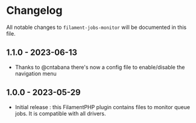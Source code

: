 # Changelog

All notable changes to `filament-jobs-monitor` will be documented in this file.

## 1.1.0 - 2023-06-13

- Thanks to @cntabana there's now a config file to enable/disable the navigation menu 
## 1.0.0 - 2023-05-29

- Initial release : this FilamentPHP plugin contains files to monitor queue jobs. It is compatible with all drivers.
